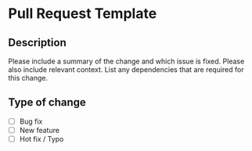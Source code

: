 # Pull Request Template

## Description

Please include a summary of the change and which issue is fixed. Please also include relevant context. List any dependencies that are required for this change.

## Type of change

- [ ] Bug fix
- [ ] New feature
- [ ] Hot fix / Typo
